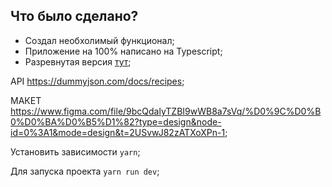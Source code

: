 ## Что было сделано?<br/>

- Создал необхолимый функционал;
- Приложение на 100% написано на Typescript;
- Разревнутая версия [тут](https://project-pizza-ban.vercel.app/);

API https://dummyjson.com/docs/recipes;

МАКЕТ
https://www.figma.com/file/9bcQdalyTZBI9wWB8a7sVq/%D0%9C%D0%B0%D0%BA%D0%B5%D1%82?type=design&node-id=0%3A1&mode=design&t=2USvwJ82zATXoXPn-1;

Установить зависимости `yarn`;

Для запуска проекта `yarn run dev`;
